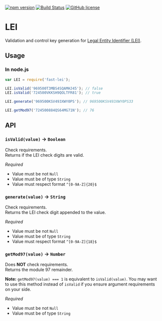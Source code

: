 [![npm version](https://badge.fury.io/js/fast-lei.svg)](https://badge.fury.io/js/fast-lei)
[![Build Status](https://travis-ci.org/EDumdum/lei-js.svg?branch=master)](https://travis-ci.org/EDumdum/lei-js)
[![GitHub license](https://img.shields.io/badge/license-MIT-blue.svg)](https://raw.githubusercontent.com/Edumdum/lei-js/master/LICENSE)

# LEI 

Validation and control key generation for [Legal Entity Identifier (LEI)](https://en.wikipedia.org/wiki/Legal_Entity_Identifier).

## Usage

### In node.js

```js
var LEI = require('fast-lei');

LEI.isValid('969500T3MBS4SQAMHJ45'); // false
LEI.isValid('724500VKKSH9QOLTFR81'); // true

LEI.generate('969500KSV493XWY0PS'); // 969500KSV493XWY0PS33

LEI.getMod97('724500884QS64MG71N'); // 76
```

## API

### `isValid(value)` -> `Boolean`

Check requirements.  
Returns if the LEI check digits are valid.

*Required*
- Value must be not `Null`
- Value must be of type `String`
- Value must respect format `^[0-9A-Z]{20}$`

### `generate(value)` -> `String`

Check requirements.  
Returns the LEI check digit appended to the value.

*Required*
- Value must be not `Null`
- Value must be of type `String`
- Value must respect format `^[0-9A-Z]{18}$`

### `getMod97(value)` -> `Number`

Does **NOT** check requirements.  
Returns the module 97 remainder.

**Note:** `getMod97(value) === 1` is equivalent to `isValid(value)`. You may want to use this method instead of `isValid` if you ensure argument requirements on your side.

*Required*
- Value must be not `Null`
- Value must be of type `String`